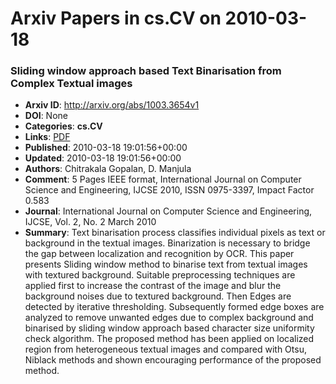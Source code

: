 # Arxiv Papers in cs.CV on 2010-03-18
### Sliding window approach based Text Binarisation from Complex Textual images
- **Arxiv ID**: http://arxiv.org/abs/1003.3654v1
- **DOI**: None
- **Categories**: **cs.CV**
- **Links**: [PDF](http://arxiv.org/pdf/1003.3654v1)
- **Published**: 2010-03-18 19:01:56+00:00
- **Updated**: 2010-03-18 19:01:56+00:00
- **Authors**: Chitrakala Gopalan, D. Manjula
- **Comment**: 5 Pages IEEE format, International Journal on Computer Science and
  Engineering, IJCSE 2010, ISSN 0975-3397, Impact Factor 0.583
- **Journal**: International Journal on Computer Science and Engineering, IJCSE,
  Vol. 2, No. 2 March 2010
- **Summary**: Text binarisation process classifies individual pixels as text or background in the textual images. Binarization is necessary to bridge the gap between localization and recognition by OCR. This paper presents Sliding window method to binarise text from textual images with textured background. Suitable preprocessing techniques are applied first to increase the contrast of the image and blur the background noises due to textured background. Then Edges are detected by iterative thresholding. Subsequently formed edge boxes are analyzed to remove unwanted edges due to complex background and binarised by sliding window approach based character size uniformity check algorithm. The proposed method has been applied on localized region from heterogeneous textual images and compared with Otsu, Niblack methods and shown encouraging performance of the proposed method.



